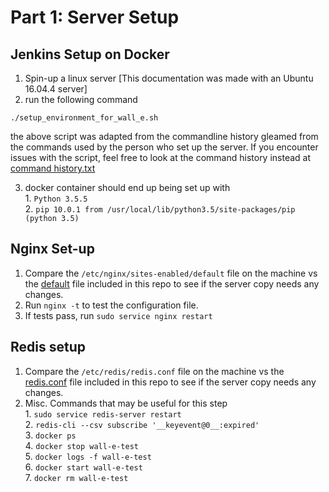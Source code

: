 # Part 1: Server Setup  
  
## Jenkins Setup on Docker
 1. Spin-up a linux server [This documentation was made with an Ubuntu 16.04.4 server]  
 2. run the following command  
```shell
./setup_environment_for_wall_e.sh
```
the above script was adapted from the commandline history gleamed from the commands used by the person who set up the server. If you encounter issues with the script, feel free to look at the command history instead at [command history.txt](command_history.txt)  
  
 3. docker container should end up being set up with  
          1. `Python 3.5.5`  
          2. `pip 10.0.1 from /usr/local/lib/python3.5/site-packages/pip (python 3.5)`  

## Nginx Set-up
 1. Compare the `/etc/nginx/sites-enabled/default` file on the machine vs the [default](default) file included in this repo to see if the server copy needs any changes.  
 1. Run `nginx -t` to test the configuration file.  
 1. If tests pass, run `sudo service nginx restart `  
  
## Redis setup
 1. Compare the `/etc/redis/redis.conf` file on the machine vs the [redis.conf](redis.conf) file included in this repo to see if the server copy needs any changes.  
 2. Misc. Commands that may be useful for this step  
         1. `sudo service redis-server restart`  
         2. `redis-cli --csv subscribe '__keyevent@0__:expired'`  
         3. `docker ps`  
         4. `docker stop wall-e-test`  
         5. `docker logs -f wall-e-test`  
         6. `docker start wall-e-test`  
         7. `docker rm wall-e-test `  